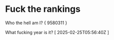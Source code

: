 # Fuck the rankings

Who the hell am I?
{ 9580311 }

What fucking year is it?
[ 2025-02-25T05:56:40Z ]
